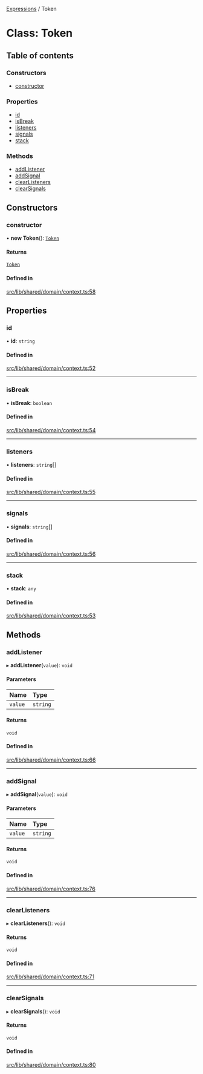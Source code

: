 [Expressions](../README.md) / Token

# Class: Token

## Table of contents

### Constructors

- [constructor](Token.md#constructor)

### Properties

- [id](Token.md#id)
- [isBreak](Token.md#isbreak)
- [listeners](Token.md#listeners)
- [signals](Token.md#signals)
- [stack](Token.md#stack)

### Methods

- [addListener](Token.md#addlistener)
- [addSignal](Token.md#addsignal)
- [clearListeners](Token.md#clearlisteners)
- [clearSignals](Token.md#clearsignals)

## Constructors

### constructor

• **new Token**(): [`Token`](Token.md)

#### Returns

[`Token`](Token.md)

#### Defined in

[src/lib/shared/domain/context.ts:58](https://github.com/data7expressions/3xpr/blob/24a5f5b/src/lib/shared/domain/context.ts#L58)

## Properties

### id

• **id**: `string`

#### Defined in

[src/lib/shared/domain/context.ts:52](https://github.com/data7expressions/3xpr/blob/24a5f5b/src/lib/shared/domain/context.ts#L52)

___

### isBreak

• **isBreak**: `boolean`

#### Defined in

[src/lib/shared/domain/context.ts:54](https://github.com/data7expressions/3xpr/blob/24a5f5b/src/lib/shared/domain/context.ts#L54)

___

### listeners

• **listeners**: `string`[]

#### Defined in

[src/lib/shared/domain/context.ts:55](https://github.com/data7expressions/3xpr/blob/24a5f5b/src/lib/shared/domain/context.ts#L55)

___

### signals

• **signals**: `string`[]

#### Defined in

[src/lib/shared/domain/context.ts:56](https://github.com/data7expressions/3xpr/blob/24a5f5b/src/lib/shared/domain/context.ts#L56)

___

### stack

• **stack**: `any`

#### Defined in

[src/lib/shared/domain/context.ts:53](https://github.com/data7expressions/3xpr/blob/24a5f5b/src/lib/shared/domain/context.ts#L53)

## Methods

### addListener

▸ **addListener**(`value`): `void`

#### Parameters

| Name | Type |
| :------ | :------ |
| `value` | `string` |

#### Returns

`void`

#### Defined in

[src/lib/shared/domain/context.ts:66](https://github.com/data7expressions/3xpr/blob/24a5f5b/src/lib/shared/domain/context.ts#L66)

___

### addSignal

▸ **addSignal**(`value`): `void`

#### Parameters

| Name | Type |
| :------ | :------ |
| `value` | `string` |

#### Returns

`void`

#### Defined in

[src/lib/shared/domain/context.ts:76](https://github.com/data7expressions/3xpr/blob/24a5f5b/src/lib/shared/domain/context.ts#L76)

___

### clearListeners

▸ **clearListeners**(): `void`

#### Returns

`void`

#### Defined in

[src/lib/shared/domain/context.ts:71](https://github.com/data7expressions/3xpr/blob/24a5f5b/src/lib/shared/domain/context.ts#L71)

___

### clearSignals

▸ **clearSignals**(): `void`

#### Returns

`void`

#### Defined in

[src/lib/shared/domain/context.ts:80](https://github.com/data7expressions/3xpr/blob/24a5f5b/src/lib/shared/domain/context.ts#L80)
